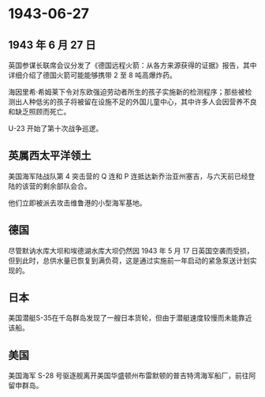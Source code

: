 # 1943-06-27

## 1943 年 6 月 27 日

英国参谋长联席会议分发了《德国远程火箭：从各方来源获得的证据》报告，其中详细介绍了德国火箭可能能够携带
2 至 8 吨高爆炸药。

海因里希·希姆莱下令对东欧强迫劳动者所生的孩子实施新的检测程序；那些被检测出人种低劣的孩子将被留在设施不足的外国儿童中心，其中许多人会因营养不良和缺乏照顾而死亡。

U-23 开始了第十次战争巡逻。

## 英属西太平洋领土

美国海军陆战队第 4 突击营的 Q 连和 P
连抵达新乔治亚州塞吉，与六天前已经登陆的该营的剩余部队会合。

他们立即被派去攻击维鲁港的小型海军基地。

## 德国

尽管默讷水库大坝和埃德湖水库大坝仍然因 1943 年 5 月 17
日英国空袭而受损，但到此时，总供水量已恢复到满负荷，这是通过实施前一年启动的紧急泵送计划实现的。

## 日本

美国潜艇S-35在千岛群岛发现了一艘日本货轮，但由于潜艇速度较慢而未能靠近该船。

## 美国

美国海军 S-28
号驱逐舰离开美国华盛顿州布雷默顿的普吉特湾海军船厂，前往阿留申群岛。

